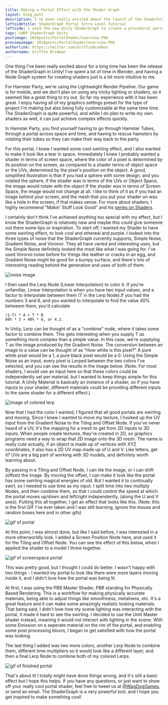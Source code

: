 ```yaml
---
title: Making a Portal Effect with the Shader Graph
layout: blog_post
description: I've been really excited about the launch of the ShaderGraph, and I wanted to share a small tutorial of how I made a cool, simple shader for the Hamster Portal.
leftsidetitle: ShaderGraph Portal Intro Level Tutorial
leftside: I used the new Unity ShaderGraph to create a procedural portal texture, using screenspace coordinates and noise functions.
tags: LWRP ShaderGraph Unity
postimage: 2018posts/PortalShader/overview.PNG
previewimage: 2018posts/PortalShader/overview.PNG
authorlink: https://twitter.com/GriffinBrodman
authorname: Griffin Brodman
---
```


One thing I've been really excited about for a long time has been the release of the ShaderGraph in Unity! I've spent a lot of time in Blender, and having a Node Graph system for creating shaders just is a lot more intuitive to me.

For Hamster Party, we're using the Lightweight Render Pipeline. Our game is for mobile, and we don't plan on using any tricky lighting or shaders, so it seemed like a great thing to try out. So far my experience with it has been great. I enjoy having all of my graphics settings preset for the type of project I'm making but also being fully customizable at the same time time. The ShaderGraph is quite powerful, and while I do plan to write my own shaders as well, it can just achieve complex effects quickly.

In Hamster Party, you find yourself having to go through Hamster Tubes, through a portal across space and time, and having to rescue hamsters by rotating their tubes so they can make their way back to the party.

For this portal, I knew I wanted some cool swirling effect, and I also wanted to make it look like a tear in space. Immediately I knew I probably wanted a shader in terms of screen space, where the color of a pixel is determined by its position on the screen, as compared to a shader terms of object space or the UVs, determined by the pixel's position on the object. A good, simplified illustration is that if you had a sphere with some design, and you rotated the sphere, if the shader was in terms of the UVs or Object Space, the image would rotate with the object If the shader was in terms of Screen Space, the image would not change at all. I like to think of it as if you had an image behind your screen, and the mesh that you put your shader on was like a hole in the screen, if that makes sense. For more about shaders, I highly recommend "Makin' Stuff Look Good" and his [series on Shaders](https://www.youtube.com/watch?v=T-HXmQAMhG0).

I certainly don't think I've achieved anything too special with my effect, but I know the ShaderGraph is relatively new and maybe this could give someone out there some tips or inspiration. To start off, I wanted my Shader to have some swirling effect, to look cool and ethereal and purple. I looked into the three types of noise that the ShaderGraph currently supports, Simple Noise, Gradient Noise, and Voronoi. They all have varied and interesting uses, but the Simple Noise definitely looked the most like what I was going for. I've used Voronoi noise before for things like leather or cracks in an egg, and Gradient Noise might be good for a bumpy surface, and there's lots of interesting reading behind the generation and uses of both of them.

![noise image](http://WagDogGames.com/img/2018posts/PortalShader/noise.PNG)

I then used the Lerp Node (Linear Interpolation) to color it. If you're unfamiliar, Linear Interpolation is when you have two input values, and a factor to interpolate between them (T in the Lerp Node).If you had the numbers 3 and 6, and you wanted to interpolate to find the value 40% betweem them, you'd calculate

```
(1-T) * A + T * B 
60% * 3 + 40% * 6, or 4.2.
```

In Unity, Lerp can be thought of as a "combine" node, where it takes some factor to combine them. This gets interesting when you supply T as something more complex than a simple value. In this case, we're supplying T as the image produced by the Gradient Noise. The conversion between an image to a value can be thought of as "How white is this pixel?" A pure white pixel would be a 1, a pure black pixel would be a 0. Using the Simple Noise as an input, every pixel is Lerped between the two colors I've selected, and you can see the results in the image below. (Note: For most shaders, I would use an input here so that these colors could be independently set per material, but I wanted to keep things simple for this tutorial. A Unity Material is basically an instance of a shader, so if you have inputs to your shader, different materials could be providing different inputs to the same shader for a different effect.)

![image of colored lerp](http://WagDogGames.com/img/2018posts/PortalShader/lerp.PNG)

Now that I had the color I wanted, I figured that all good portals are swirling and moving. Since I knew I wanted to move my texture, I hooked up the UV input from the Gradient Noise to the Tiling and Offset Node. If you've never heard of a UV, it's the mapping for a mesh to get from 2D inputs to 3D inputs. When people create textures, they're created in 2D, so graphics programs need a way to wrap that 2D image onto the 3D mesh. The name is really cute actually, if an object is made up of vertices with XYZ coordinates, it also has a 2D UV map made up of U and V. Like letters, get it? UVs are a big part of working with 3D models, and definitely worth learning about.

By passing in a Tiling and Offset Node, I can tile the image, or I can shift (offset) the image. By moving the offset, I can make it look like the portal has some swirling magical energies of old. But I wanted it to continually swirl, so I needed to use time as my input. I split time into two multiply Nodes, and then combine them, so that I could control the speed at which the portal moves up/down and left/right independently, (along the U and V axes). Putting this all together, I get an effect that looks like this. (Note: this is the first GIF I've ever taken and I was still learning, ignore the mouse and random boxes here and in other gifs)

![gif of portal](http://WagDogGames.com/img/2018posts/PortalShader/movement.gif)

At this point, I was almost done, but like I said before, I was interested in a more otherworldly look. I added a Screen Position Node here, and used it for the Tiling and Offset Node. You can see the effect of this below, when I applied the shader to a model I threw together.

![gif of screenspace portal](http://WagDogGames.com/img/2018posts/PortalShader/before.gif)

This was pretty good, but I thought I could do better. I wasn't happy with two things - I wanted my portal to look like there were more layers moving inside it, and I didn't love how the portal was being lit.

At first, I was using the PBR Master Shader, PBR standing for Physically Based Rendering. This is a workflow for making physically accurate materials, being able to adjust things like smoothness, metalness, etc. It's a great feature and it can make some amazingly realistic looking materials. That being said, I didn't love how my scene lighting was interacting with the portal, it made it hard to see the swirling. I decided to use the Unlit Master shader instead, meaning it would not interact with lighting in the scene. With some Emission on a seperate material on the rim of the portal, and enabling some post processing bloom, I began to get satisfied with how the portal was looking.

The last thing I added was two more colors, another Lerp Node to combine them, different time multipliers so it would look like a different layer,  and then a final Lerp Node to combine both of my colored Lerps. 

![gif of finished portal](http://WagDogGames.com/img/2018posts/PortalShader/after.gif)

That's about it! I totally might have done things wrong, and it's still a basic effect but I hope this helps. If you have any questions, or just want to show off your really cool portal shader, feel free to tweet us at [@WagDogGames](https://twitter.com/WagDogGames), or send an email. The ShaderGraph is a very powerful tool, and I hope you get inspired to make something cool!